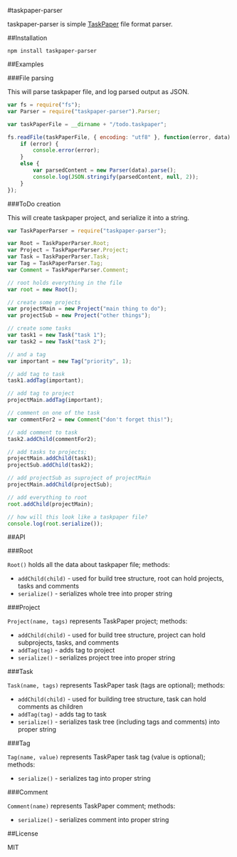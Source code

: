 #taskpaper-parser

taskpaper-parser is simple [TaskPaper](http://www.hogbaysoftware.com/products/taskpaper) file format parser.

##Installation

	npm install taskpaper-parser

##Examples

###File parsing

This will parse taskpaper file, and log parsed output as JSON.

```js
var fs = require("fs");
var Parser = require("taskpaper-parser").Parser;

var taskPaperFile = __dirname + "/todo.taskpaper";

fs.readFile(taskPaperFile, { encoding: "utf8" }, function(error, data) {
	if (error) {
		console.error(error);
	}
	else {
		var parsedContent = new Parser(data).parse();
		console.log(JSON.stringify(parsedContent, null, 2));
	}
});

```

###ToDo creation

This will create taskpaper project, and serialize it into a string.

```js
var TaskPaperParser = require("taskpaper-parser");

var Root = TaskPaperParser.Root;
var Project = TaskPaperParser.Project;
var Task = TaskPaperParser.Task;
var Tag = TaskPaperParser.Tag;
var Comment = TaskPaperParser.Comment;

// root holds everything in the file
var root = new Root();

// create some projects
var projectMain = new Project("main thing to do");
var projectSub = new Project("other things");

// create some tasks
var task1 = new Task("task 1");
var task2 = new Task("task 2");

// and a tag
var important = new Tag("priority", 1);

// add tag to task
task1.addTag(important);

// add tag to project
projectMain.addTag(important);

// comment on one of the task
var commentFor2 = new Comment("don't forget this!");

// add comment to task
task2.addChild(commentFor2);

// add tasks to projects;
projectMain.addChild(task1);
projectSub.addChild(task2);

// add projectSub as suproject of projectMain
projectMain.addChild(projectSub);

// add everything to root
root.addChild(projectMain);

// how will this look like a taskpaper file?
console.log(root.serialize());
```

##API

###Root

`Root()` holds all the data about taskpaper file; methods:

- `addChild(child)` - used for build tree structure, root can hold projects, tasks and comments
- `serialize()` - serializes whole tree into proper string

###Project

`Project(name, tags)` represents TaskPaper project; methods:

- `addChild(child)` - used for build tree structure, project can hold subprojects, tasks, and comments
- `addTag(tag)` - adds tag to project
- `serialize()` - serializes project tree into proper string

###Task

`Task(name, tags)` represents TaskPaper task (tags are optional); methods:

- `addChild(child)` - used for building tree structure, task can hold comments as children
- `addTag(tag)` - adds tag to task
- `serialize()` - serializes task tree (including tags and comments) into proper string

###Tag

`Tag(name, value)` represents TaskPaper task tag (value is optional); methods:

- `serialize()` - serializes tag into proper string

###Comment

`Comment(name)` represents TaskPaper comment; methods:

- `serialize()` - serializes comment into proper string

##License

MIT

